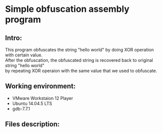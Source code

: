 # Simple obfuscation assembly program

## Intro:  
This program obfuscates the string "hello world" by doing XOR operation with certain value.  
After the obfuscation, the obfuscated string is recovered back to original string "hello world"  
by repeating XOR operaion with the same value that we used to obfuscate.

## Working environment:
- VMware Workstaion 12 Player
- Ubuntu 14.04.5 LTS
- gdb-7.7.1

## Files description:

